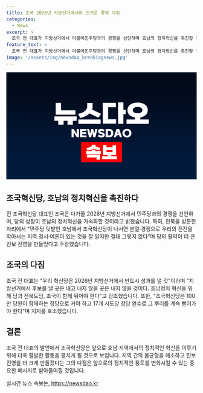 ```yaml
---
title: 조국 2026년 지방선거에서의 뜨거운 경쟁 다짐
categories:
  - News
excerpt: >
  조국 전 대표가 지방선거에서 더불어민주당과의 경쟁을 선언하며 호남의 정치혁신을 촉진할 것이라고 다짐했다. 그는 민주당 텃밭인 호남에서 조국혁신당이 나서면 분열·경쟁, 제 살 깎아먹기라며 우리의 진일보를 막아서는 지역 정서·여론이 있는 것을 잘 알지만 절대 그렇지 않다며 당의 등장은 민주 진보 진영을 더 크게 만들었다고 주장했고, 조국혁신당은 2026년 지방선거에서 반드시 성과를 낼 것이라며 지방선거에서 후보를 낼 곳은 내고 내지 않을 곳은 내지 않을 것이다고 강조했다.
feature_text: >
  조국 전 대표가 지방선거에서 더불어민주당과의 경쟁을 선언하며 호남의 정치혁신을 촉진할 것이라고 다짐했다. 그는 민주당 텃밭인 호남에서 조국혁신당이 나서면 분열·경쟁, 제 살 깎아먹기라며 우리의 진일보를 막아서는 지역 정서·여론이 있는 것을 잘 알지만 절대 그렇지 않다며 당의 등장은 민주 진보 진영을 더 크게 만들었다고 주장했고, 조국혁신당은 2026년 지방선거에서 반드시 성과를 낼 것이라며 지방선거에서 후보를 낼 곳은 내고 내지 않을 곳은 내지 않을 것이다고 강조했다.
image: '/assets/img/newsdao_breakingnews.jpg'
---
```


<p><img src="/assets/img/newsdao_breakingnews.jpg" alt="pcversion 속보" /></p>

<h2 data-ke-size="size26">조국혁신당, 호남의 정치혁신을 촉진하다</h2>

<p>전 조국혁신당 대표인 조국은 다가올 2026년 지방선거에서 민주당과의 경쟁을 선언하며, 당의 성장이 호남의 정치혁신을 가속화할 것이라고 밝혔습니다. 특히, 전북을 방문한 자리에서 "민주당 텃밭인 호남에서 조국혁신당이 나서면 분열·경쟁으로 우리의 진전을 막아서는 지역 정서·여론이 있는 것을 잘 알지만 절대 그렇지 않다"며 당의 활약이 더 큰 진보 진영을 만들었다고 주장했습니다.</p>

<p data-ke-size="size16"></p>

<h2 data-ke-size="size24">조국의 다짐</h2>

<p>조국 전 대표는 "우리 혁신당은 2026년 지방선거에서 반드시 성과를 낼 것"이라며 "지방선거에서 후보를 낼 곳은 내고 내지 않을 곳은 내지 않을 것이다. 호남정치 혁신을 위해 당과 전북도당, 조국이 함께 뛰어야 한다"고 강조했습니다. 또한, "조국혁신당은 100만 당원이 함께하는 정당으로 커야 하고 17개 시도당 창당 완수로 그 뿌리를 계속 뻗어가야 한다"며 지지를 호소했습니다. </p>

<p data-ke-size="size16"></p>

<h2 data-ke-size="size24">결론</h2>

<p>조국 전 대표의 발언에서 조국혁신당은 앞으로 호남 지역에서의 정치적인 혁신을 이루기 위해 더욱 활발한 활동을 펼치게 될 것으로 보입니다. 지역 간의 불균형을 해소하고 진보 진영을 더 크게 만들겠다는 그의 다짐은 앞으로의 정치적인 풍토를 변화시킬 수 있는 중요한 메시지로 받아들여질 것입니다.</p>
실시간 뉴스 속보는, <a href="https://newsdao.kr" rel="dofollow">https://newsdao.kr</a>


